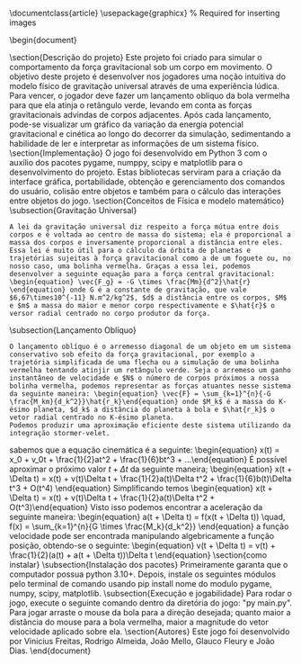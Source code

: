 \documentclass{article}
\usepackage{graphicx} % Required for inserting images

\begin{document}

\section{Descrição do projeto}
Este projeto foi criado para simular o comportamento da força gravitacional sob um corpo em movimento. O objetivo deste projeto é desenvolver nos jogadores uma noção intuitiva do modelo físico de gravitação universal através de uma experiência lúdica. Para vencer, o jogador deve fazer um lançamento oblíquo da bola vermelha para que ela atinja o retângulo verde, levando em conta as forças gravitacionais advindas de corpos adjacentes. Após cada lançamento, pode-se visualizar um gráfico da variação da energia potencial gravitacional e cinética ao longo do decorrer da simulação, sedimentando a habilidade de ler e interpretar as informações de um sistema físico.
\section{Implementação}
O jogo foi desenvolvido em Python 3 com o auxílio dos pacotes pygame, numppy, scipy e matplotlib para o desenvolvimento do projeto. Estas bibliotecas serviram para a criação da interface gráfica, portabilidade, obtenção e gerenciamento dos comandos do usuário, colisão entre objetos e também para o cálculo das interações entre objetos do jogo.
\section{Conceitos de Física e modelo matemático}
\subsection{Gravitação Universal}

    A lei da gravitação universal diz respeito a força mútua entre dois corpos e é voltada ao centro de massa do sistema; ela é proporcional a massa dos corpos e inversamente proporcional a distância entre eles. Essa lei é muito útil para o cálculo da órbita de planetas e trajetórias sujeitas à força gravitacional como a de um foguete ou, no nosso caso, uma bolinha vermelha. Graças a essa lei, podemos desenvolver a seguinte equação para a força central gravitacional: 
    \begin{equation} \vec{F_g} = -G \times \frac{Mm}{d^2}\hat{r} \end{equation} onde G é a constante de gravitação, que vale $6,67\times10^{-11} N.m^2/kg^2$, $d$ a distância entre os corpos, $M$ e $m$ a massa do maior e menor corpo respectivamente e $\hat{r}$ o versor radial centrado no corpo produtor da força.

\subsection{Lançamento Oblíquo}

    O lançamento oblíquo é o arremesso diagonal de um objeto em um sistema conservativo sob efeito da força gravitacional, por exemplo a trajetória simplificada de uma flecha ou a simulação de uma bolinha vermelha tentando atinjir um retângulo verde. Seja o arremeso um ganho instantâneo de velocidade e $N$ o número de corpos próximos a nossa bolinha vermelha, podemos representar as forças atuantes nesse sistema da seguinte maneira: \begin{equation} \vec{F} = \sum_{k=1}^{n}{-G  \frac{M_km}{d_k^2}}\hat{r_k}\end{equation} onde $M_k$ é a massa do K-ésimo planeta, $d_k$ a distância do planeta à bola e $\hat{r_k}$ o vetor radial centrado no K-ésimo planeta.
    Podemos produzir uma aproximação eficiente deste sistema utilizando da integração stormer-velet.
sabemos que a equação cinemática é a seguinte: \begin{equation} x(t) = x_0 + v_0t + \frac{1}{2}at^2 + \frac{1}{6}bt^3 + ...\end{equation} É possível aproximar o próximo valor $t + \Delta t$ da seguinte maneira; \begin{equation} x(t + \Delta t) = x(t) + v(t)\Delta t + \frac{1}{2}a(t)\Delta t^2 + \frac{1}{6}b(t)\Delta t^3 + O(t^4) \end{equation} Simplificando temos \begin{equation} x(t + \Delta t) = x(t) + v(t)\Delta t + \frac{1}{2}a(t)\Delta t^2 + O(t^3)\end{equation} Visto isso podemos encontrar a aceleração da seguinte maneira: \begin{equation}
    a(t + \Delta t) = f(x(t + \Delta t)) \quad, f(x) = \sum_{k=1}^{n}{G \times \frac{M_k}{d_k^2}}
\end{equation} a função velocidade pode ser encontrada manipulando algebricamente a função posição, obtendo-se o seguinte: \begin{equation}
    v(t + \Delta t) = v(t) + \frac{1}{2}(a(t) + a(t + \Delta t))\Delta t
\end{equation}
\section{como instalar}
\subsection{Instalação dos pacotes}
Primeiramente garanta que o computador possua python 3.10+. Depois, instale os seguintes módulos pelo terminal de comando usando pip install nome do modulo pygame, numpy, scipy, matplotlib.
\subsection{Execução e jogabilidade}
Para rodar o jogo, execute o seguinte comando dentro da diretória do jogo: "py main.py". Para jogar arraste o mouse da bola para a direção desejada; quanto maior a distância do mouse para a bola vermelha, maior a magnitude do vetor velocidade aplicado sobre ela.
\section{Autores}
Este jogo foi desenvolvido por Vinicius Freitas, Rodrigo Almeida, João Mello, Glauco Fleury e João Dias.
\end{document}
